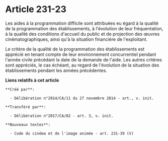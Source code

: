 # Article 231-23

Les aides à la programmation difficile sont attribuées eu égard à la qualité de la programmation des établissements, à
l'évolution de leur fréquentation, à la qualité des conditions d'accueil du public et de projection des œuvres
cinématographiques, ainsi qu'à la situation financière de l'exploitant. 

Le critère de la qualité de la programmation des établissements est apprécié en tenant compte de leur environnement
concurrentiel pendant l'année civile précédant la date de la demande de l'aide. Les autres critères sont appréciés, le cas
échéant, au regard de l'évolution de la situation des établissements pendant les années précédentes.

**Liens relatifs à cet article**

	**Créé par**:

	  - Délibération n°2014/CA/11 du 27 novembre 2014 - art., v. init.

	**Transféré par**:

	  - Délibération n°2017/CA/02 - art. 3, v. init.

	**Nouveaux textes**:

	  - Code du cinéma et de l'image animée - art. 231-39 (V)
